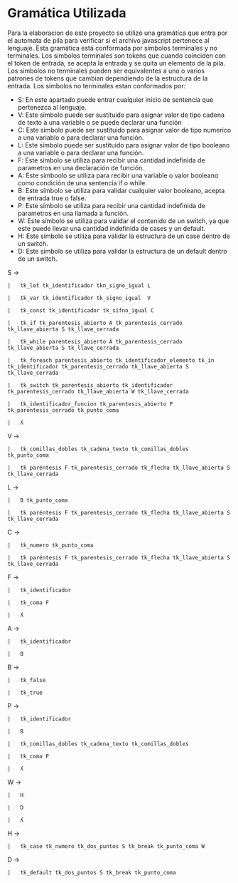 # Gramática Utilizada

Para la elaboracion de este proyecto se utilizó una gramática que entra por el automata de pila para verificar si el archivo javascript pertenece al lenguaje. Esta gramática está conformada por simbolos terminales y no terminales. Los simbolos terminales son tokens que cuando coinciden con el token de entrada, se acepta la entrada y se quita un elemento de la pila. Los simbolos no terminales pueden ser equivalentes a uno o varios patrones de tokens que cambian dependiendo de la estructura de la entrada. Los simbolos no terminales estan conformados por:

*   S: En este apartado puede entrar cualquier inicio de sentencia que pertenezca al lenguaje.
*   V: Este símbolo puede ser sustituido para asignar valor de tipo cadena de texto a una variable o se puede declarar una función
*   C: Este símbolo puede ser sustituido para asignar valor de tipo numerico a una variablo o para declarar una función.
*   L: Este símbolo puede ser sustituido para asignar valor de tipo booleano a una variable o para declarar una función. 
*   F: Este símbolo se utiliza para recibir una cantidad indefinida de parametros en una declaración de función.
*   A: Este símboolo se utiliza para recibir una variable o valor booleano como condición de una sentencia if o while.
*   B: Este símbolo se utiliza para validar cualquier valor booleano, acepta de entrada true o false.
*   P: Este símbolo se utiliza para recibir una cantidad indefinida de parametros en una llamada a función.
*   W: Este símbolo se utiliza para validar el contenido de un switch, ya que este puede llevar una cantidad indefinida de cases y un default.
*   H: Este símbolo se utiliza para validar la estructura de un case dentro de un switch.
*   D: Este símbolo se utiliza para validar la estructura de un default dentro de un switch.

S ->

    |	tk_let tk_identificador tkn_signo_igual L

    |   tk_var tk_identificador tk_signo_igual  V 

    |	tk_const tk_identificador tk_sifno_igual C

    |	tk_if tk_parentesis_abierto A tk_parentesis_cerrado tk_llave_abierta S tk_llave_cerrada

    |	tk_while parentesis_abierto A tk_parentesis_cerrado tk_llave_abierta S tk_llave_cerrada

    |	tk_foreach parentesis_abierto tk_identificador_elemento tk_in tk_identificador tk_parentesis_cerrado tk_llave_abierta S tk_llave_cerrada

    |	tk_switch tk_parentesis_abierto tk_identificador tk_parentesis_cerrado tk_llave_abierta W tk_llave_cerrada

    |	tk_identificador_funcion tk_parentesis_abierto P tk_parentesis_cerrado tk_punto_coma

    |	ʎ


V ->

    |   tk_comillas_dobles tk_cadena_texto tk_comillas_dobles tk_punto_coma

    |	tk paréntesis F tk_parentesis_cerrado tk_flecha tk_llave_abierta S tk_llave_cerrada

L -> 

    |   B tk_punto_coma

    |	tk paréntesis F tk_parentesis_cerrado tk_flecha tk_llave_abierta S tk_llave_cerrada

C ->   

    |   tk_numero tk_punto_coma

    | 	tk paréntesis F tk_parentesis_cerrado tk_flecha tk_llave_abierta S tk_llave_cerrada

F ->	

    |   tk_identificador

    |	tk_coma F

    |	ʎ

A ->

    |   tk_identificador

    |	B

B -> 	

    |   tk_false

    |	tk_true

P -> 	

    |   tk_identificador

    |	B

    |	tk_comillas_dobles tk_cadena_texto tk_comillas_dobles

    |	tk_coma P

    |	ʎ

W -> 	

    |   H

    |	D

    |	ʎ

H ->

    |   tk_case tk_numero tk_dos_puntos S tk_break tk_punto_coma W

D ->

    |   tk_default tk_dos_puntos S tk_break tk_punto_coma
